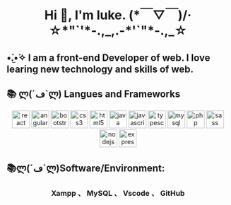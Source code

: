 <h1 align="center"> Hi 👋, I'm luke.  (*￣▽￣)/‧☆*"`'*-.,_,.-*'`"*-.,_☆</h1>
<h2> •̀.̫•́✧  I am a front-end Developer of web. I love learing new technology and skills of web. </h2>
<h2>📚 ლ(´ڡ`ლ) Langues and Frameworks</h2> 
<p align="center" margin="50px 0"><img src="https://konpa.github.io/devicon/devicon.git/icons/react/react-original-wordmark.svg" alt="react" width="40" height="40" margin="30px"/> <img src="https://konpa.github.io/devicon/devicon.git/icons/angularjs/angularjs-original.svg" alt="angularjs" width="40" height="40" margin="30px"/> <img src="https://konpa.github.io/devicon/devicon.git/icons/bootstrap/bootstrap-plain.svg" alt="bootstrap" width="40" height="40" margin="30px"/> <img src="https://konpa.github.io/devicon/devicon.git/icons/css3/css3-original-wordmark.svg" alt="css3" width="40" height="40" margin="30px"/> <img src="https://konpa.github.io/devicon/devicon.git/icons/html5/html5-original-wordmark.svg" alt="html5" width="40" height="40" margin="30px"/> <img src="https://konpa.github.io/devicon/devicon.git/icons/java/java-original-wordmark.svg" alt="java" width="40" height="40" margin="30px"/> <img src="https://konpa.github.io/devicon/devicon.git/icons/javascript/javascript-original.svg" alt="javascript" width="40" height="40" margin="30px"/> <img src="https://konpa.github.io/devicon/devicon.git/icons/typescript/typescript-original.svg" alt="typescript" width="40" height="40" margin="30px"/> <img src="https://konpa.github.io/devicon/devicon.git/icons/mysql/mysql-original-wordmark.svg" alt="mysql" width="40" height="40" margin="30px"/> <img src="https://konpa.github.io/devicon/devicon.git/icons/php/php-original.svg" alt="php" width="40" height="40" margin="30px"/> <img src="https://konpa.github.io/devicon/devicon.git/icons/sass/sass-original.svg" alt="sass" width="40" height="40" margin="30px"/> <img src="https://konpa.github.io/devicon/devicon.git/icons/nodejs/nodejs-original-wordmark.svg" alt="nodejs" width="40" height="40" margin="30px"/> <img src="https://konpa.github.io/devicon/devicon.git/icons/express/express-original-wordmark.svg" alt="express" width="40" height="40" margin="30px"/></p>

<h2>📚ლ(´ڡ`ლ)Software/Environment:</h2>
                        <h3 align="center"> Xampp 、 MySQL 、 Vscode 、 GitHub</h3></h3>
  
